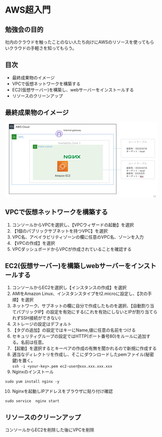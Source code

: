 # AWS超入門  
## 勉強会の目的  
社内のクラウドを触ったことのない人たち向けにAWSのリソースを使ってもらいクラウドの手軽さを知ってもらう。  

## 目次  
- 最終成果物のイメージ  
- VPCで仮想ネットワークを構築する  
- EC2(仮想サーバー)を構築し、webサーバーをインストールする  
- リソースのクリーンアップ  

## 最終成果物のイメージ  
![](./picture/simple-architecure.jpg)

## VPCで仮想ネットワークを構築する  
1. コンソールからVPCを選択し、【VPCウィザードの起動】を選択  
2. 【1個のパブリックサブネットを持つVPC】を選択  
3. VPC名、アベイラビリティゾーンの欄に任意のVPC名、ゾーンを入力
4. 【VPCの作成】を選択
5. VPCダッシュボードからVPCが作成されていることを確認する

## EC2(仮想サーバー)を構築しwebサーバーをインストールする  
1. コンソールからEC2を選択し【インスタンスの作成】を選択  
2. AMIをAmazon Linux、インスタンスタイプをt2.microに設定し、【次の手順】を選択  
3. ネットワーク、サブネットの欄に自分で作成したものを選択、【自動割り当てパブリックIP】の設定を有効にする(これを有効にしないとIPが割り当てられずSSH接続ができない) 
4. ストレージの設定はデフォルト  
5. 【タグの追加】の設定ではキーにName,値に任意の名前をつける 
6. セキュリティグループの設定ではHTTP(ポート番号80)をルールに追加する。名前は任意。  
7. 【起動】を選択するとキーペアの作成の有無を聞かれるので新規に作成する  
8. 適当なディレクトリを作成し、そこにダウンロードしたpemファイル(秘密鍵)を置く。  
`ssh -i <your-key>.pem ec2-user@xxx.xxx.xxx.xxx`
9. Nginxのインストール  

```
sudo yum install nginx -y
```

10. Nginxを起動しIPアドレスをブラウザに貼り付け確認    

```
sudo service  nginx start
```

## リソースのクリーンアップ  
コンソールからEC2を削除した後にVPCを削除


